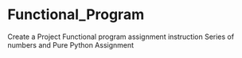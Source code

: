 # Functional_Program
Create a Project Functional program assignment instruction Series of numbers and Pure Python Assignment 
